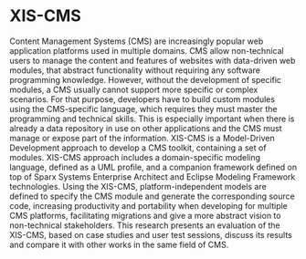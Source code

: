 # XIS-CMS
Content Management Systems (CMS) are increasingly popular web application platforms used in multiple domains. CMS allow non-technical users to manage the content and features of websites with data-driven web modules, that abstract functionality without requiring any software programming knowledge. However, without the development of specific modules, a CMS usually cannot support more specific or complex scenarios. For that purpose, developers have to build custom modules using the CMS-specific language, which requires they must master the programming and technical skills. This is especially important when there is already a data repository in use on other applications and the CMS must manage or expose part of the information.
XIS-CMS is a Model-Driven Development approach to develop a CMS toolkit, containing a set of modules. XIS-CMS approach includes a domain-specific modeling language, defined as a UML profile, and a companion framework defined on top of Sparx Systems Enterprise Architect and Eclipse Modeling Framework technologies. Using the XIS-CMS, platform-independent models are defined to specify the CMS module and generate the corresponding source code, increasing productivity and portability when developing for multiple CMS platforms, facilitating migrations and give a more abstract vision to non-technical stakeholders. This research presents an evaluation of the XIS-CMS, based on case studies and user test sessions, discuss its results and compare it with other works in the same field of CMS.
